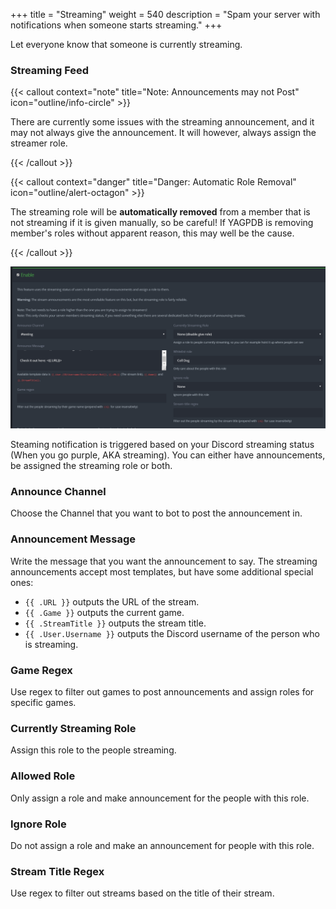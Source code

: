 +++
title = "Streaming"
weight = 540
description = "Spam your server with notifications when someone starts streaming."
+++

Let everyone know that someone is currently streaming.

### Streaming Feed

{{< callout context="note" title="Note: Announcements may not Post" icon="outline/info-circle" >}}

There are currently some issues with the streaming announcement, and it may not always give the announcement. It will
however, always assign the streamer role.

{{< /callout >}}

{{< callout context="danger" title="Danger: Automatic Role Removal" icon="outline/alert-octagon" >}}

The streaming role will be **automatically removed** from a member that is not streaming if it is given manually, so be
careful! If YAGPDB is removing member's roles without apparent reason, this may well be the cause.

{{< /callout >}}

![Showcase of the streaming feed interface.](./streaming.png)

Steaming notification is triggered based on your Discord streaming status (When you go purple, AKA streaming). You can
either have announcements, be assigned the streaming role or both.

### **Announce Channel**

Choose the Channel that you want to bot to post the announcement in.

### Announcement Message

Write the message that you want the announcement to say. The streaming announcements accept most templates, but have
some additional special ones:

- `{{ .URL }}` outputs the URL of the stream.
- `{{ .Game }}` outputs the current game.
- `{{ .StreamTitle }}` outputs the stream title.
- `{{ .User.Username }}` outputs the Discord username of the person who is streaming.

### Game Regex

Use regex to filter out games to post announcements and assign roles for specific games.

### Currently Streaming Role

Assign this role to the people streaming.

### Allowed Role

Only assign a role and make announcement for the people with this role.

### Ignore Role

Do not assign a role and make an announcement for people with this role.

### Stream Title Regex

Use regex to filter out streams based on the title of their stream.
